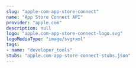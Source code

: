 ```yaml
---
slug: "apple-com-app-store-connect"
name: "App Store Connect API"
provider: "apple.com"
description: null
logo: "apple.com-app-store-connect-logo.svg"
logoMediaType: "image/svg+xml"
tags:
- name: "developer_tools"
stubs: "apple.com-app-store-connect-stubs.json"
---
```

